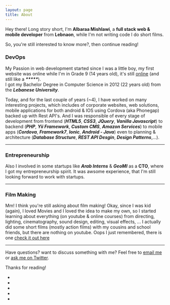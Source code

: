 ```yaml
---
layout: page
title: About
---
```


<p class="message">
  Hey there! Long story short, I'm <strong>Albaraa Mishlawi</strong>, a <strong>full stack web &amp; mobile developer</strong> from <strong>Lebnaon</strong>, while I'm not writing code I do short films.
</p>

So, you're still interested to know more?, then continue reading!

### DevOps

My Passion in web development started since I was a little boy, my first website was online while I'm in Grade 9 (14 years old), it's still [online](http://teachmeweb.4t.com/) (and still like a ___*****___).
<br>I got my Bachelor Degree in Computer Science in 2012 (22 years old) from the ___Lebanese University___.

Today, and for the last couple of years (~4), I have worked on many interesting projects, which includes of corporate websites, web solutions, mobile applications for both android & IOS using Cordova (aka Phonegap) backed up with Rest API's. And I was responsible of every stage of development from frontend (___HTML5___, ___CSS3___, ___JQuery___, ___Vanilla Javascript___) to backend (___PHP___, ___Yii Framework___, ___Custom CMS___, ___Amazon Services___) to mobile apps (___Cordova___, ___Framework7___, ___Ionic___, ___Android - Java___)  even to planning & architecture (___Database Structure___, ___REST API Desgin___, ___Design Patterns___,...).

_____

### Entrepreneurship

Also I involved in some startups like ___Arab Interns___ & ___GeoMI___ as a __CTO__, where I got my entrepreneurship spirit. It was awsome experience, that I'm still looking forward to work with startups.

_____

### Film Making

Mm! I think you're still asking about film making! Okay, since I was kid (again), I loved Movies and I loved the idea to make my own, so I started learning about everything (on youtube & online courses) from directing, lighting, cinematography, sound design, editing, visual effects, ... I actually did some short films (mostly action films) with my cousins and school friends, but there are nothing on youtube. Oops I just remembered, there is one [check it out here](https://www.youtube.com/watch?v=YEaeX-RFWXs)

_____

Have questions? want to discuss something with me? Feel free to [email me](mailto:albaraa_m@live.com) or [ask me on Twitter](https://twitter.com/albaraamishlawi).

Thanks for reading!

<ul class="social-links inverted">
    <li>
        <a href="https://www.linkedin.com/in/albaraamishlawi" target="_blank"><i class="fa fa-linkedin"></i></a>
    </li>
    <li>
        <a href="https://github.com/albaraam" target="_blank"><i class="fa fa-github"></i></a>
    </li>
    <li>
        <a href="https://twitter.com/AlbaraaMishlawi" target="_blank"><i class="fa fa-twitter"></i></a>
    </li>
    <li>
        <a href="https://www.youtube.com/channel/UCk1vhbxtfkpd_UGJknqbZTw" target="_blank"><i class="fa fa-youtube"></i></a>
    </li>
    <li>
        <a href="https://plus.google.com/+AlbaraaMishlawi" target="_blank"><i class="fa fa-google-plus"></i></a>
    </li>
</ul>
